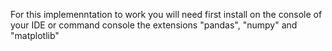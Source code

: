 For this implemenntation to work you will need first install on the console of your IDE or command console the extensions "pandas", "numpy" and "matplotlib"
